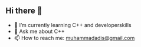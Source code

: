 ## Hi there 👋

- 🌱 I’m currently learning C++ and developerskills
- 💬 Ask me about C++
- 📫 How to reach me: muhammadadis@gmail.com
